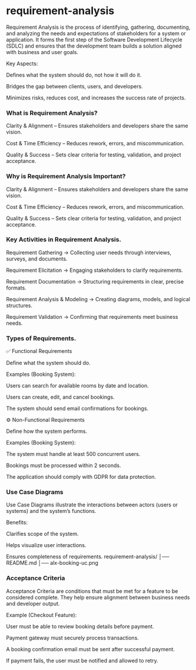 # requirement-analysis
Requirement Analysis is the process of identifying, gathering, documenting, and analyzing the needs and expectations of stakeholders for a system or application. It forms the first step of the Software Development Lifecycle (SDLC) and ensures that the development team builds a solution aligned with business and user goals.

Key Aspects:

Defines what the system should do, not how it will do it.

Bridges the gap between clients, users, and developers.

Minimizes risks, reduces cost, and increases the success rate of projects.

### What is Requirement Analysis?

Clarity & Alignment – Ensures stakeholders and developers share the same vision.

Cost & Time Efficiency – Reduces rework, errors, and miscommunication.

Quality & Success – Sets clear criteria for testing, validation, and project acceptance.

### Why is Requirement Analysis Important?
Clarity & Alignment – Ensures stakeholders and developers share the same vision.

Cost & Time Efficiency – Reduces rework, errors, and miscommunication.

Quality & Success – Sets clear criteria for testing, validation, and project acceptance.

### Key Activities in Requirement Analysis.

Requirement Gathering → Collecting user needs through interviews, surveys, and documents.

Requirement Elicitation → Engaging stakeholders to clarify requirements.

Requirement Documentation → Structuring requirements in clear, precise formats.

Requirement Analysis & Modeling → Creating diagrams, models, and logical structures.

Requirement Validation → Confirming that requirements meet business needs.

### Types of Requirements.
✅ Functional Requirements

Define what the system should do.

Examples (Booking System):

Users can search for available rooms by date and location.

Users can create, edit, and cancel bookings.

The system should send email confirmations for bookings.

⚙️ Non-Functional Requirements

Define how the system performs.

Examples (Booking System):

The system must handle at least 500 concurrent users.

Bookings must be processed within 2 seconds.

The application should comply with GDPR for data protection.

### Use Case Diagrams

Use Case Diagrams illustrate the interactions between actors (users or systems) and the system’s functions.

Benefits:

Clarifies scope of the system.

Helps visualize user interactions.

Ensures completeness of requirements.
requirement-analysis/
│── README.md
│── alx-booking-uc.png

### Acceptance Criteria

Acceptance Criteria are conditions that must be met for a feature to be considered complete. They help ensure alignment between business needs and developer output.

Example (Checkout Feature):

User must be able to review booking details before payment.

Payment gateway must securely process transactions.

A booking confirmation email must be sent after successful payment.

If payment fails, the user must be notified and allowed to retry.
